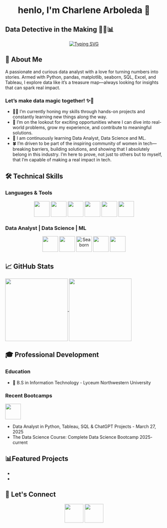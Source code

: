 <h1 align="center">henlo, I'm Charlene Arboleda 👋</h1>

## Data Detective in the Making 🕵️‍♀️📊
<div align="center"> <a href="https://git.io/typing-svg"><img src="https://readme-typing-svg.demolab.com?font=Cal+Sans&pause=1000&color=7CAC31&vCenter=true&width=435&lines=Data+Analyst;Data+Scientist;Machine+Learning" alt="Typing SVG" /></a></div>

## 🚀 About Me
A passionate and curious data analyst with a love for turning numbers into stories. Armed with Python, pandas, matplotlib, seaborn, SQL, Excel, and Tableau, I explore data like it’s a treasure map—always looking for insights that can spark real impact.<br>
### Let’s make data magic together! ✨🚀
- 👩‍💻 I’m currently honing my skills through hands-on projects and constantly learning new things along the way.
- 🔭 I’m on the lookout for exciting opportunities where I can dive into real-world problems, grow my experience, and contribute to meaningful solutions.
- 🌱 I am continuously learning Data Analyst, Data Science and ML.
- 🍀 I’m driven to be part of the inspiring community of women in tech—breaking barriers, building solutions, and showing that I absolutely belong in this industry. I’m here to prove, not just to others but to myself, that I’m capable of making a real impact in tech.

## 🛠️ Technical Skills
### Languages & Tools
<p align="center">
  <img src="https://img.shields.io/badge/Python-3776AB?logo=python&logoColor=white&style=for-the-badge" height="50"/>
  <img src="https://img.shields.io/badge/Tableau-E97627?logo=tableau&logoColor=white&style=for-the-badge" height="50"/>
  <img src="https://img.shields.io/badge/mysql-4479A1.svg?style=for-the-badge&logo=mysql&logoColor=white" height="50"/>
  <img src="https://img.shields.io/badge/Microsoft_Excel-217346?style=for-the-badge&logo=microsoft-excel&logoColor=white" height="50"/>  
  <img src="https://img.shields.io/badge/jupyter-%23FA0F00.svg?style=for-the-badge&logo=jupyter&logoColor=white" height="50"/>
  <img src="https://img.shields.io/badge/Anaconda-%2344A833.svg?style=for-the-badge&logo=anaconda&logoColor=white" height="50"/>
</p>

### Data Analyst | Data Science | ML
<p align="center">
  <img src="https://img.shields.io/badge/pandas-%23150458.svg?style=for-the-badge&logo=pandas&logoColor=white" height="50"/>
  <img src="https://img.shields.io/badge/Matplotlib-3776AB.svg?style=for-the-badge&logo=python&logoColor=white" height="50"/>
  <img src="https://img.shields.io/badge/Seaborn-004B6B?style=for-the-badge" alt="Seaborn"" height="50"/>
  <img src="https://img.shields.io/badge/scikit--learn-%23F7931E.svg?style=for-the-badge&logo=scikit-learn&logoColor=white" height="50"/>
  <img src="https://img.shields.io/badge/Plotly-3F4F75?logo=plotly&logoColor=white&style=for-the-badge" height="50"/> 
</p>


## 📈 GitHub Stats
<a href="https://github.com/anuraghazra/github-readme-stats">
  <img height=200 align="center" src="https://github-readme-stats.vercel.app/api?username=ettolrahc97&show_icons=true&theme=merko" />
  <img height=200 align="center" src="https://nirzak-streak-stats.vercel.app/?user=ettolrahc97&theme=merko&hide_border=false" />
</a>

## 🎓 Professional Development
### Education
- 📜 B.S in Information Technology - Lyceum Northwestern University
### Recent Bootcamps
<img src="https://img.shields.io/badge/Udemy-A435F0?style=for-the-badge&logo=Udemy&logoColor=white" height="50"/><br> 
- Data Analyst in Python, Tableau, SQL & ChatGPT Projects - March 27, 2025<br>
- The Data Science Course: Complete Data Science Bootcamp 2025- current


## 📊Featured Projects
-
-



## 📱 Let's Connect
<p align="center">
  <img src="https://img.shields.io/badge/Kaggle-20BEFF?logo=kaggle&logoColor=white&style=for-the-badg" height="60"/>
  <img src="https://img.shields.io/badge/LinkedIn-0A66C2?logo=linkedin&logoColor=white&style=for-the-badge" height="60"/>
</p>





<!--
**ettolrahc97/ettolrahc97** is a ✨ _special_ ✨ repository because its `README.md` (this file) appears on your GitHub profile.

Here are some ideas to get you started:

- 🔭 I’m currently working on ...
- 🌱 I’m currently learning ...
- 👯 I’m looking to collaborate on ...
- 🤔 I’m looking for help with ...
- 💬 Ask me about ...
- 📫 How to reach me: ...
- 😄 Pronouns: ...
- ⚡ Fun fact: ...
-->
